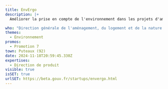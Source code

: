 ```yaml
---
title: EnvErgo
description: |+
  Améliorer la prise en compte de l'environnement dans les projets d'aménagement

who: "Direction générale de l'aménagement, du logement et de la nature (DGALN) "
themes:
  - Environnement
promos:
  - Promotion 7
town: Puteaux (92)
date: 2024-11-18T20:59:45.330Z
expertises:
  - Direction de produit
visible: true
isSET: true
urlSET: https://beta.gouv.fr/startups/envergo.html
---
```


